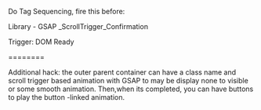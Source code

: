 Do Tag Sequencing, fire this before: 

Library - GSAP _ScrollTrigger_Confirmation


Trigger: DOM Ready

========

Additional hack: the outer parent container can have a class name and scroll trigger based animation with GSAP to may be display none to visible or some smooth animation.
Then,when its completed, you can have buttons to play the button -linked animation.
